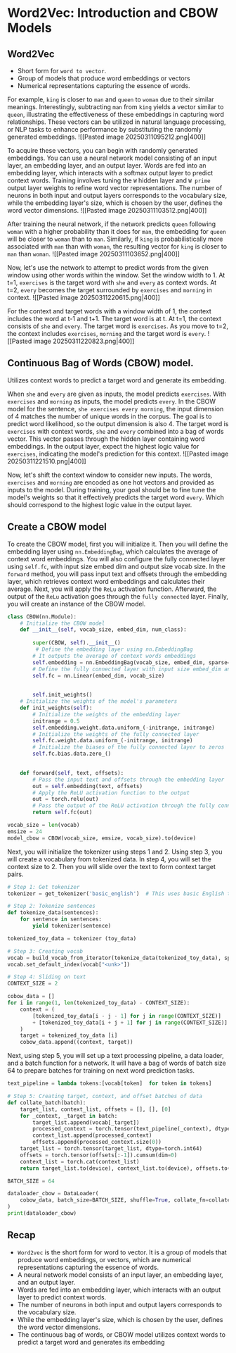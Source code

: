 # Word2Vec: Introduction and CBOW Models

## Word2Vec
- Short form for `word to vector`.
- Group of models that produce word embeddings or vectors
- Numerical representations capturing the essence of words.

For example, `king` is closer to `man` and `queen` to `woman` due to their similar meanings.
Interestingly, subtracting `man` from `king` yields a vector similar to `queen`, illustrating the effectiveness of these embeddings in capturing word relationships.
These vectors can be utilized in natural language processing, or NLP tasks to enhance performance by substituting the randomly generated embeddings.
![[Pasted image 20250311095212.png|400]]

To acquire these vectors, you can begin with randomly generated embeddings.
You can use a neural network model consisting of an input layer, an embedding layer, and an output layer.
Words are fed into an embedding layer, which interacts with a softmax output layer to predict context words.
Training involves tuning the `W` hidden layer and `W prime` output layer weights to refine word vector representations.
The number of neurons in both input and output layers corresponds to the vocabulary size, while the embedding layer's size, which is chosen by the user, defines the word vector dimensions.
![[Pasted image 20250311103512.png|400]]

After training the neural network, if the network predicts `queen` following `woman` with a higher probability than it does for `man`, the embedding for `queen` will be closer to `woman` than to `man`.
Similarly, if `king` is probabilistically more associated with `man` than with `woman`, the resulting vector for `king` is closer to `man` than `woman`.
![[Pasted image 20250311103652.png|400]]

Now, let's use the network to attempt to predict words from the given window using other words within the window.
Set the window width to 1.
At t=1, `exercises` is the target word with `she` and `every` as context words.
At t=2, `every` becomes the target surrounded by `exercises` and `morning` in context.
![[Pasted image 20250311220615.png|400]]

For the context and target words with a window width of 1, the context includes the word at t-1 and t+1.
The target word is at t.
At t=1, the context consists of `she` and `every`.
The target word is `exercises`.
As you move to t=2, the context includes `exercises`, `morning` and the target word is `every`.
![[Pasted image 20250311220823.png|400]]

## Continuous Bag of Words (CBOW) model.

Utilizes context words to predict a target word and generate its embedding.

When `she` and `every` are given as inputs, the model predicts `exercises`.
With `exercises` and `morning` as inputs, the model predicts `every`.
In the CBOW model for the sentence, `she exercises every morning`, the input dimension of 4 matches the number of unique words in the corpus.
The goal is to predict word likelihood, so the output dimension is also 4.
The target word is `exercises` with context words, `she` and `every` combined into a bag of words vector.
This vector passes through the hidden layer containing word embeddings.
In the output layer, expect the highest logic value for `exercises`, indicating the model's prediction for this context.
![[Pasted image 20250311221510.png|400]]

Now, let's shift the context window to consider new inputs.
The words, `exercises` and `morning` are encoded as one hot vectors and provided as inputs to the model.
During training, your goal should be to fine tune the model's weights so that it effectively predicts the target word `every`.
Which should correspond to the highest logic value in the output layer.

## Create a CBOW model

To create the CBOW model, first you will initialize it.
Then you will define the embedding layer using `nn.EmbeddingBag`, which calculates the average of context word embeddings.
You will also configure the fully connected layer using `self.fc`, with input size embed dim and output size vocab size.
In the `forward` method, you will pass input text and offsets through the embedding layer, which retrieves context word embeddings and calculates their average.
Next, you will apply the `ReLu` activation function.
Afterward, the output of the `ReLu` activation goes through the `fully connected` layer.
Finally, you will create an instance of the CBOW model.
```python
class CBOW(nn.Module):
    # Initialize the CBOW model
    def __init__(self, vocab_size, embed_dim, num_class):
        
        super(CBOW, self).__init__()
         # Define the embedding layer using nn.EmbeddingBag
        # It outputs the average of context words embeddings
        self.embedding = nn.EmbeddingBag(vocab_size, embed_dim, sparse=False)
        # Define the fully connected layer with input size embed_dim and output size vocab_size
        self.fc = nn.Linear(embed_dim, vocab_size)
        

        self.init_weights()
    # Initialize the weights of the model's parameters
    def init_weights(self):
        # Initialize the weights of the embedding layer
        initrange = 0.5
        self.embedding.weight.data.uniform_(-initrange, initrange)
        # Initialize the weights of the fully connected layer
        self.fc.weight.data.uniform_(-initrange, initrange)
        # Initialize the biases of the fully connected layer to zeros
        self.fc.bias.data.zero_()
        

    def forward(self, text, offsets):
        # Pass the input text and offsets through the embedding layer
        out = self.embedding(text, offsets)
        # Apply the ReLU activation function to the output
        out = torch.relu(out)
        # Pass the output of the ReLU activation through the fully connected layer
        return self.fc(out)
```
```python
vocab_size = len(vocab)
emsize = 24
model_cbow = CBOW(vocab_size, emsize, vocab_size).to(device)
```

Next, you will initialize the tokenizer using steps 1 and 2.
Using step 3, you will create a vocabulary from tokenized data.
In step 4, you will set the context size to 2.
Then you will slide over the text to form context target pairs.
```python
# Step 1: Get tokenizer
tokenizer = get_tokenizer('basic_english')  # This uses basic English tokenizer. You can choose another.

# Step 2: Tokenize sentences
def tokenize_data(sentences):
    for sentence in sentences:
        yield tokenizer(sentence)

tokenized_toy_data = tokenizer (toy_data)

# Step 3: Creating vocab
vocab = build_vocab_from_iterator(tokenize_data(tokenized_toy_data), specials=['<unk>'])
vocab.set_default_index(vocab["<unk>"])

# Step 4: Sliding on text
CONTEXT_SIZE = 2

cobow_data = []
for i in range(1, len(tokenized_toy_data) - CONTEXT_SIZE):
    context = (
        [tokenized_toy_data[i - j - 1] for j in range(CONTEXT_SIZE)]
        + [tokenized_toy_data[i + j + 1] for j in range(CONTEXT_SIZE)]
    )
    target = tokenized_toy_data [i]
    cobow_data.append((context, target))
```

Next, using step 5, you will set up a text processing pipeline, a data loader, and a batch function for a network.
It will have a bag of words of batch size 64 to prepare batches for training on next word prediction tasks.
```python
text_pipeline = lambda tokens:[vocab[token]  for token in tokens]

# Step 5: Creating target, context, and offset batches of data
def collate_batch(batch):
    target_list, context_list, offsets = [], [], [0]
    for _context, _target in batch:
        target_list.append(vocab[_target])  
        processed_context = torch.tensor(text_pipeline(_context), dtype=torch.int64)
        context_list.append(processed_context)
        offsets.append(processed_context.size(0))
    target_list = torch.tensor(target_list, dtype=torch.int64)
    offsets = torch.tensor(offsets[:-1]).cumsum(dim=0)
    context_list = torch.cat(context_list)
    return target_list.to(device), context_list.to(device), offsets.to(device)

BATCH_SIZE = 64

dataloader_cbow = DataLoader(
    cobow_data, batch_size=BATCH_SIZE, shuffle=True, collate_fn=collate_batch
)
print(dataloader_cbow) 
```
## Recap
- `Word2vec` is the short form for word to vector. It is a group of models that produce word embeddings, or vectors, which are numerical representations capturing the essence of words.
- A neural network model consists of an input layer, an embedding layer, and an output layer.
- Words are fed into an embedding layer, which interacts with an output layer to predict context words.
- The number of neurons in both input and output layers corresponds to the vocabulary size.
- While the embedding layer's size, which is chosen by the user, defines the word vector dimensions.
- The continuous bag of words, or CBOW model utilizes context words to predict a target word and generates its embedding